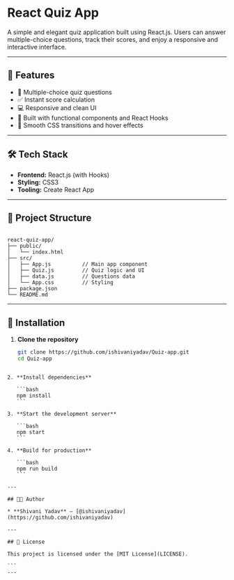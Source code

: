 # React Quiz App

A simple and elegant quiz application built using React.js. Users can answer multiple-choice questions, track their scores, and enjoy a responsive and interactive interface.

---

## 🚀 Features

- 🎯 Multiple-choice quiz questions
- ✅ Instant score calculation
- 💻 Responsive and clean UI
- 🧪 Built with functional components and React Hooks
- 🎨 Smooth CSS transitions and hover effects

---

## 🛠️ Tech Stack

- **Frontend:** React.js (with Hooks)
- **Styling:** CSS3
- **Tooling:** Create React App

---

## 📂 Project Structure

```

react-quiz-app/
├── public/
│   └── index.html
├── src/
│   ├── App.js          // Main app component
│   ├── Quiz.js         // Quiz logic and UI
│   ├── data.js         // Questions data
│   └── App.css         // Styling
├── package.json
└── README.md

````

---

## 🔧 Installation

1. **Clone the repository**
   ```bash
   git clone https://github.com/ishivaniyadav/Quiz-app.git
   cd Quiz-app
````

2. **Install dependencies**

   ```bash
   npm install
   ```

3. **Start the development server**

   ```bash
   npm start
   ```

4. **Build for production**

   ```bash
   npm run build
   ```

---

## 👩‍💻 Author

* **Shivani Yadav** — [@ishivaniyadav](https://github.com/ishivaniyadav)

---

## 📄 License

This project is licensed under the [MIT License](LICENSE).

```
---
